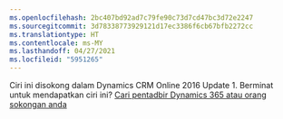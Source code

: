 ```yaml
---
ms.openlocfilehash: 2bc407bd92ad7c79fe90c73d7cd47bc3d72e2247
ms.sourcegitcommit: 3d78338773929121d17ec3386f6cb67bfb2272cc
ms.translationtype: HT
ms.contentlocale: ms-MY
ms.lasthandoff: 04/27/2021
ms.locfileid: "5951265"
---
```

Ciri ini disokong dalam Dynamics CRM Online 2016 Update 1. Berminat untuk mendapatkan ciri ini? [Cari pentadbir Dynamics 365 atau orang sokongan anda](/dynamics365/customerengagement/on-premises/basics/find-administrator-support)